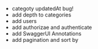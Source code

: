 - categoty updatedAt bug!
- add depth to categories
- add users
- add authorizae and authenticate
- add SwaggerUI Annotations
- add pagination and sort by